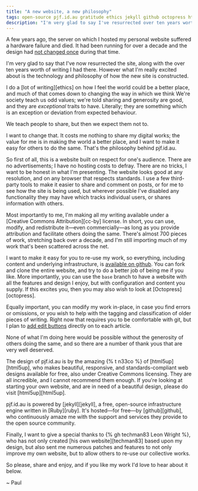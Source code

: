```yaml
---
title: "A new website, a new philosophy"
tags: open-source pjf.id.au gratitude ethics jekyll github octopress html5up
description: "I'm very glad to say I've resurrected over ten years worth of writing from my old website. However what I'm really excited about is the technology and philosophy of how the new site is constructed."
---
```


A few years ago, the server on which I hosted my personal website suffered a
hardware failure and died. It had been running for over a decade
and the design had [not changed once](https://web.archive.org/web/20110216060633/http://www.pjf.id.au/)
during that time.

I'm very glad to say that I've now resurrected the site, along with the over
ten years worth of writing I had there. However what I'm really excited
about is the technology and philosophy of how the new site is constructed.

<!--more-->

I do a [lot of writing][ethics] on how I feel the world could be a better
place, and much of that comes down to changing the way in which we think
We're society teach us odd values; we're told sharing and generosity are good,
and they are *exceptional* traits to have. Literally; they are
something which is an exception or deviation from expected behaviour.

We teach people to share, but then we expect them not to.

I want to change that. It costs me nothing to share my digital works; the
value for me is in making the world a better place, and I want to make it easy
for others to do the same. That's the philosophy behind pjf.id.au.

So first of all, this is a website built on respect for one's audience.
There are no advertisements; I have no hosting costs to defray. There are no
tricks, I want to be honest in what I'm presenting. The website looks good
at any resolution, and on any browser that respects standards. I use a few
third-party tools to make it easier to share and comment on posts, or for me
to see how the site is being used, but wherever possible I've disabled any
functionality they may have which tracks individual users, or shares
information with others.

Most importantly to me, I'm making all my writing available under a
[Creative Commons Attribution][cc-by] license. In short, you can use, modify,
and redistribute it—even commercially—as long as you provide attribution and
facilitate others doing the same. There's almost 700 pieces of work,
stretching back over a decade, and I'm still importing much of my work that's
been scattered across the net.

I want to make it easy for you to re-use my work, so everything, including
content and underlying infrastructure, is
[available on github](https://github.com/pjf/pjf.github.io). You can fork and
clone the entire website, and try to do a better job of being me if you like.
More importantly, you can use the `base` branch to have a website with all the
features and design I enjoy, but with configuration and content you supply.
If this excites you, then you may also wish to look at [Octopress][octopress].

Equally important, you can modify my work in-place, in case you find errors or
omissions, or you wish to help with the tagging and classification of older
pieces of writing. Right now that requires you to be comfortable with git, but
I plan to [add edit buttons](https://github.com/pjf/pjf.github.io/issues/11)
directly on to each article.

None of what I'm doing here would be possible without the generosity of others
doing the same, and so there are a number of thank yous that are very well
deserved.

The design of pjf.id.au is by the amazing {% t n33co %} of [html5up][html5up],
who makes beautiful, responsive, and standards-compliant web designs available
for free, also under Creative Commons licensing. They are all incredible, and
I cannot recommend them enough. If you're looking at starting your own website,
and are in need of a beautiful design, please do visit [html5up][html5up].

pjf.id.au is powered by [jekyll][jekyll], a free, open-source infrastructure
engine written in [Ruby][ruby]. It's hosted—for free—by [github][github], who
continuously amaze me with the support and services they provide to the open
source community.

Finally, I want to give a special thanks to {% gh techman83 Leon Wright %},
who has not only created [his own website][techman83] based upon my design,
but also sent me numerous patches and features to not only improve my own
website, but to allow others to re-use our collective works.

So please, share and enjoy, and if you like my work I'd love to hear about it
below.

~ Paul
